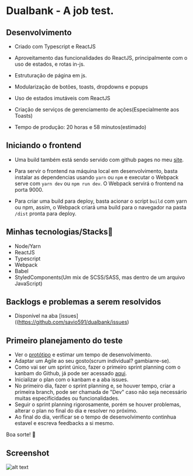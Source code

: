 # Dualbank - A job test.

## Desenvolvimento

* Criado com Typescript e ReactJS
* Aproveitamento das funcionalidades do ReactJS, principalmente com o uso de estados, e rotas in-js.
* Estruturação de página em js.
* Modularização de botões, toasts, dropdowns e popups
* Uso de estados imutáveis com ReactJS
* Criação de serviços de gerenciamento de ações(Especialmente aos Toasts)

* Tempo de produção: 20 horas e 58 minutos(estimado)


## Iniciando o frontend

* Uma build também está sendo servido com github pages no meu [site](https://savilexperiments.com.br/dualbank).

* Para servir o frontend na máquina local em desenvolvimento, basta instalar as dependencias usando ``yarn`` ou ``npm`` e executar o Webpack serve com ``yarn dev`` ou `npm run dev`. O Webpack servirá o frontend na porta 9000.

* Para criar uma build para deploy, basta acionar o script `build` com yarn ou npm, assim, o Webpack criará uma build para o navegador na pasta `/dist` pronta para deploy.

## Minhas tecnologias/Stacks🚀

* Node/Yarn
* ReactJS
* Typescript
* Webpack
* Babel
* StyledComponents(Um mix de SCSS/SASS, mas dentro de um arquivo JavaScript)

## Backlogs e problemas a serem resolvidos
* Disponível na aba [issues]((https://github.com/savio591/dualbank/issues)

## Primeiro planejamento do teste

* Ver o [protótipo](https://www.figma.com/file/bRzjQhoUHbM1L7OFappoDs/SALDO-Copy?node-id=1170%3A2) e estimar um tempo de desenvolvimento.
* Adaptar um Agile ao seu gosto(scrum individual? gambiarre-se).
* Como vai ser um sprint único, fazer o primeiro sprint planning com o kanbam do Github, já pode ser acessado [aqui](https://github.com/savio591/dualbank/projects/1).
* Inicializar o plan com o kanbam e a aba issues.
* No primeiro dia, fazer o sprint planning e, se houver tempo, criar a primeira branch, pode ser chamada de "Dev" caso não seja necessário muitas especificidades ou funcionalidades.
* Seguir o sprint planning rigorosamente, porém se houver problemas, alterar o plan no final do dia e resolver no próximo.
* Ao final do dia, verificar se o tempo de desenvolvimento continhua estavel e escreva feedbacks a si mesmo.

Boa sorte! 🚀


## Screenshot

![alt text](https://i.imgur.com/75iYd2T.png "Screenshot do teste")


